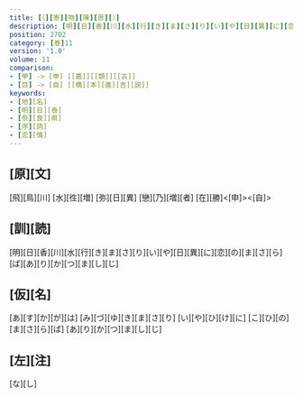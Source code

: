 ```yaml
---
title: [（][寄][物][陳][思][）]
description: [明][日][香][川][水][行][き][ま][さ][り][い][や][日][異][に][恋][の][ま][さ][ら][ば][あ][り][か][つ][ま][し][じ]
position: 2702
category: [巻]11
version: '1.0'
volume: 11
comparison:
- [甲] -> [申] [[嘉]][[類]][[古]]
- [目] -> [自] [[橋][本][進][吉][説]]
keywords:
- [地][名]
- [明][日][香]
- [奈][良][県]
- [序][詞]
- [恋][情]
---
```


## [原][文]

[飛][鳥][川] [水][徃][増] [弥][日][異] [戀][乃][増][者] [在][勝]<[申]><[自]>

## [訓][読]

[明][日][香][川][水][行][き][ま][さ][り][い][や][日][異][に][恋][の][ま][さ][ら][ば][あ][り][か][つ][ま][し][じ]

## [仮][名]

[あ][す][か][が][は] [み][づ][ゆ][き][ま][さ][り] [い][や][ひ][け][に] [こ][ひ][の][ま][さ][ら][ば] [あ][り][か][つ][ま][し][じ]

## [左][注]

[な][し]
